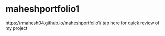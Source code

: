 # maheshportfolio1

https://rmahesh04.github.io/maheshportfolio1/ tap here for quick review of my project
